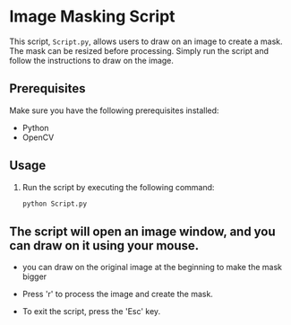 # Image Masking Script

This script, `Script.py`, allows users to draw on an image to create a mask. The mask can be resized before processing. Simply run the script and follow the instructions to draw on the image.

## Prerequisites

Make sure you have the following prerequisites installed:
- Python
- OpenCV

## Usage

1. Run the script by executing the following command:

   ```bash
   python Script.py
## The script will open an image window, and you can draw on it using your mouse.

* you can draw on the original image at the beginning to make the mask bigger

* Press 'r' to process the image and create the mask.
* To exit the script, press the 'Esc' key.